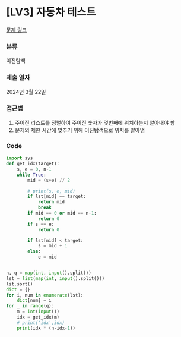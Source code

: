 # [LV3] 자동차 테스트

[문제 링크](https://softeer.ai/practice/6247) 


### 분류

이진탐색

### 제출 일자

2024년 3월 22일

### 접근법
1. 주어진 리스트를 정렬하여 주어진 숫자가 몇번째에 위치하는지 알아내야 함
1. 문제의 제한 시간에 맞추기 위해 이진탐색으로 위치를 알아냄
### Code
```python
import sys
def get_idx(target):
    s, e = 0, n-1
    while True:
        mid = (s+e) // 2

        # print(s, e, mid)
        if lst[mid] == target:
            return mid
            break
        if mid == 0 or mid == n-1:
            return 0
        if s == e:
            return 0

        if lst[mid] < target:
            s = mid + 1
        else:
            e = mid


n, q = map(int, input().split())
lst = list(map(int, input().split()))
lst.sort()
dict = {}
for i, num in enumerate(lst):
    dict[num] = i
for _ in range(q):
    m = int(input())
    idx = get_idx(m)
    # print('idx',idx)
    print(idx * (n-idx-1))
```